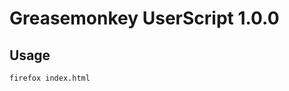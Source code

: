Greasemonkey UserScript 1.0.0
=============================

Usage
-----

```bash
firefox index.html
```
